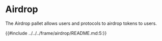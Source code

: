 # Airdrop

The Airdrop pallet allows users and protocols to airdrop tokens to users.

{{#include ../../../frame/airdrop/README.md:5:}}
